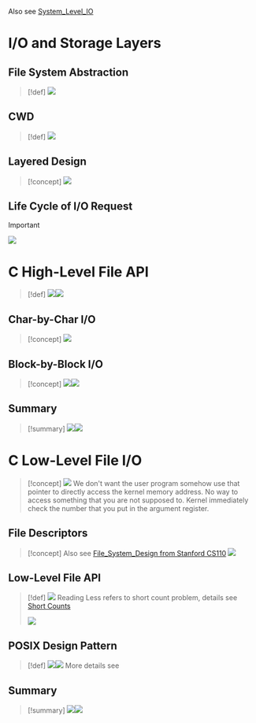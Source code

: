 Also see [System_Level_IO](../../Machine_Structures/8_Linking_OS_Processes/System_Level_IO.md)
# I/O and Storage Layers
## File System Abstraction
> [!def]
> ![](2_Files_IOs.assets/image-20240229171219347.png)




## CWD
> [!def]
> ![](2_Files_IOs.assets/image-20240229171225014.png)




## Layered Design
> [!concept]
> ![](2_Files_IOs.assets/image-20240229171243454.png)








## Life Cycle of I/O Request
> [!important]
> ![](2_Files_IOs.assets/image-20240403125210668.png)





# C High-Level File API
> [!def]
> ![](2_Files_IOs.assets/image-20240229171357642.png)![](2_Files_IOs.assets/image-20240229171416742.png)



## Char-by-Char I/O
> [!concept]
> ![](2_Files_IOs.assets/image-20240229171447122.png)


## Block-by-Block I/O
> [!concept]
> ![](2_Files_IOs.assets/image-20240229171507969.png)![](2_Files_IOs.assets/image-20240229171524136.png)



## Summary
> [!summary]
> ![](2_Files_IOs.assets/image-20240403123726541.png)![](2_Files_IOs.assets/image-20240403123733051.png)





# C Low-Level File I/O
> [!concept]
> ![](2_Files_IOs.assets/image-20240229171559114.png)
> We don't want the user program somehow use that pointer to directly access the kernel memory address. No way to access something that you are not supposed to. Kernel immediately check the number that you put in the argument register.
> 
> 


## File Descriptors
> [!concept]
> Also see [File_System_Design from Stanford CS110](../6_Filesystem/Unix_V6_File_Systems/File_System_Design.md)
> ![](2_Files_IOs.assets/image-20240229172756710.png)


## Low-Level File API
> [!def]
> ![](2_Files_IOs.assets/image-20240229173213518.png)
> Reading Less refers to short count problem, details see [Short Counts](../../Machine_Structures/8_Linking_OS_Processes/System_Level_IO.md#Short%20Counts)
> 
> ![](2_Files_IOs.assets/image-20240229173742103.png)
> 

> 








## POSIX Design Pattern
> [!def]
> ![](2_Files_IOs.assets/image-20240229173917964.png)![](2_Files_IOs.assets/image-20240229173924452.png)
> More details see 




## Summary
> [!summary]
> ![](2_Files_IOs.assets/image-20240403123639795.png)![](2_Files_IOs.assets/image-20240403123658776.png)